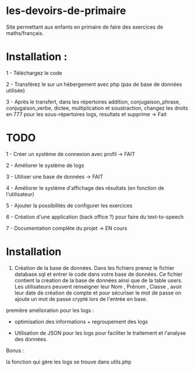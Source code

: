 # les-devoirs-de-primaire
Site permettant aux enfants en primaire de faire des exercices de maths/français.

# Installation :
1 - Téléchargez le code

2 - Transférez le sur un hébergement avec php (pas de base de données utilisée)

3 - Après le transfert, dans les répertoires addition, conjugaison_phrase, conjugaison_verbe, dictee, multiplication et soustraction, changez les droits en 777 pour les sous-répertoires logs, resultats et supprime → Fait

# TODO
1 - Créer un système de connexion avec profil → FAIT

2 - Améliorer le système de logs

3 - Utiliser une base de données → FAIT

4 - Améliorer le système d'affichage des résultats (en fonction de l'utilisateur)

5 - Ajouter la possibilités de configurer les exercices

6 - Création d'une application (back office ?) pour faire du text-to-speech

7 - Documentation complète du projet → EN cours

# Installation 

1) Création de la base de données. Dans les fichiers prenez le fichier database.sql et entrer le code dans votre base de données. 
Ce fichier contient la création de la base de données ainsi que de la table users. Les utilisateurs peuvent renseigner leur Nom , Prénom , Classe , avoir leur date de création de compte et pour sécuriser le mot de passe on ajoute un mot de passe crypté lors de l'entrée en base.


première amélioration pour les logs : 
- optimisation  des informations + regroupement des logs 

- Utilisation de  JSON pour les logs pour faciliter le traitement et l'analyse des données. 



Bonus :

la fonction qui gère les logs se trouve dans utils.php
